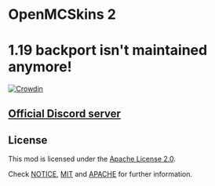 # OpenMCSkins 2

# 1.19 backport isn't maintained anymore!

[![Crowdin](https://badges.crowdin.net/openmcskins/localized.svg)](https://crowdin.com/project/openmcskins)

## [Official Discord server](https://discord.gg/P4SX2uEspy)

## License

This mod is licensed under the [Apache License 2.0](license/APACHE.txt).

Check [NOTICE](NOTICE.txt), [MIT](license/MIT.txt) and
[APACHE](license/APACHE.txt) for further information.